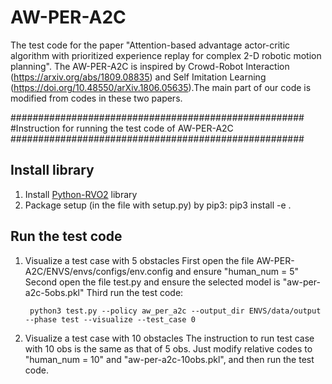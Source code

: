 # AW-PER-A2C
The test code for the paper "Attention-based advantage actor-critic algorithm with prioritized experience replay for complex 2-D robotic motion planning".
The AW-PER-A2C is inspired by Crowd-Robot Interaction (https://arxiv.org/abs/1809.08835) and Self Imitation Learning (https://doi.org/10.48550/arXiv.1806.05635).The main part of our code is modified from codes in these two papers.

#####################################################
#Instruction for running the test code of AW-PER-A2C
#####################################################

## Install library
1. Install [Python-RVO2](https://github.com/sybrenstuvel/Python-RVO2) library
2. Package setup (in the file with setup.py) by pip3: pip3 install -e .


## Run the test code
1. Visualize a test case with 5 obstacles
    First open the file AW-PER-A2C/ENVS/envs/configs/env.config and ensure "human_num = 5"
    Second open the file test.py and ensure the selected model is "aw-per-a2c-5obs.pkl"
    Third run the test code:
    
        python3 test.py --policy aw_per_a2c --output_dir ENVS/data/output --phase test --visualize --test_case 0

2. Visualize a test case with 10 obstacles
   The instruction to run test case with 10 obs is the same as that of 5 obs. Just modify relative codes to "human_num = 10" and "aw-per-a2c-10obs.pkl", and then run the test code.

